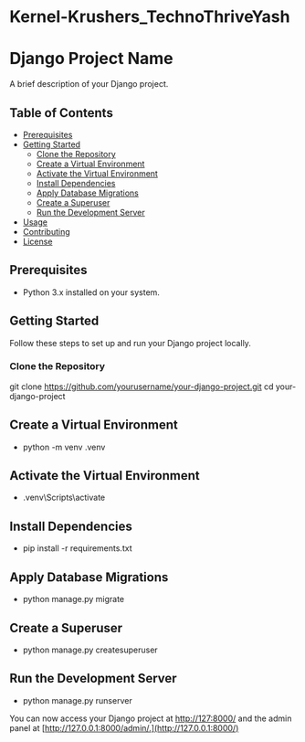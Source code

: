 # Kernel-Krushers_TechnoThriveYash

# Django Project Name

A brief description of your Django project.

## Table of Contents

- [Prerequisites](#prerequisites)
- [Getting Started](#getting-started)
  - [Clone the Repository](#clone-the-repository)
  - [Create a Virtual Environment](#create-a-virtual-environment)
  - [Activate the Virtual Environment](#activate-the-virtual-environment)
  - [Install Dependencies](#install-dependencies)
  - [Apply Database Migrations](#apply-database-migrations)
  - [Create a Superuser](#create-a-superuser)
  - [Run the Development Server](#run-the-development-server)
- [Usage](#usage)
- [Contributing](#contributing)
- [License](#license)

## Prerequisites

- Python 3.x installed on your system.

## Getting Started

Follow these steps to set up and run your Django project locally.

### Clone the Repository

git clone https://github.com/yourusername/your-django-project.git
cd your-django-project

## Create a Virtual Environment

- python -m venv .venv

## Activate the Virtual Environment

- .venv\Scripts\activate

## Install Dependencies

- pip install -r requirements.txt

## Apply Database Migrations

- python manage.py migrate

## Create a Superuser

- python manage.py createsuperuser

## Run the Development Server

- python manage.py runserver


You can now access your Django project at [http://127:8000/](http://127.0.0.1:8000/) and the admin panel at [http://127.0.0.1:8000/admin/.](http://127.0.0.1:8000/)

